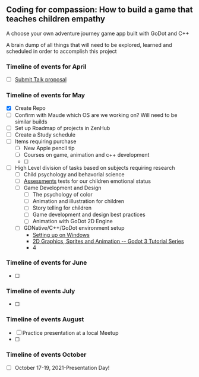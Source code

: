 ## Coding for compassion: How to build a game that teaches children empathy
A choose your own adventure journey game app built with GoDot and C++

A brain dump of all things that will need to be explored, learned and scheduled in order to accomplish this project

### Timeline of events for April
- [ ] [Submit Talk proposal](https://gist.github.com/jannaee/58e21dde01bda9671cc13580b901ef7e)

### Timeline of events for May
- [x] Create Repo
- [ ] Confirm with Maude which OS are we working on? Will need to be similar builds
- [ ] Set up Roadmap of projects in ZenHub
- [ ] Create a Study schedule
- [ ] Items requiring purchase
    - [ ] New Apple pencil tip
    - [ ] Courses on game, animation and c++ development
    - [ ]   
- [ ] High Level division of tasks based on subjects requiring research
  - [ ]  Child psychology and behavorial science
  - [ ]  [Assessments](https://www.psychologytoday.com/us/blog/neuroparent/202004/6-easy-ways-measure-your-child-s-empathy) tests for our children emotional status
  - [ ]  Game Development and Design
     - [ ]  The psychology of color
     - [ ]  Animation and illustration for children
     - [ ]  Story telling for children
     - [ ]  Game development and design best practices
     - [ ]  Animation with GoDot 2D Engine
  - [ ] GDNative/C++/GoDot environment setup
      - [Setting up on Windows](https://docs.godotengine.org/en/stable/development/compiling/compiling_for_windows.html)
      - [2D Graphics, Sprites and Animation -- Godot 3 Tutorial Series](https://www.youtube.com/watch?v=Ok3fIQstvLw)
      - 4


### Timeline of events for June
- [ ]   

### Timeline of events July
- [ ] 

### Timeline of events August
- [ ] Practice presentation at a local Meetup
- [ ] 

### Timeline of events October
- [ ] October 17-19, 2021-Presentation Day! 
